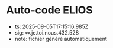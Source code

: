 # Auto-code ELIOS
- ts: 2025-09-05T17:15:16.985Z
- sig: ∞.je.toi.nous.432.528
- note: fichier généré automatiquement